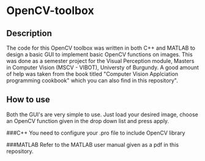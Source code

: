 # OpenCV-toolbox
## Description
The code for this OpenCV toolbox was written in both C++ and MATLAB to design a basic GUI to implement basic OpenCV functions on images. This
was done as a semester project for the Visual Perception module, Masters in Computer Vision (MSCV - VIBOT), Universty of Burgundy.
A good amount of help was taken from the book titled
"Computer Vision Applciation programming cookbook" which you can also find in this repository".

## How to use
Both the GUI's are very simple to use. Just load your desired image, choose an OpenCV function given in the drop down list and press apply.

###C++
You need to configure your .pro file to include OpenCV library

###MATLAB
Refer to the MATLAB user manual given as a pdf in this repository.
